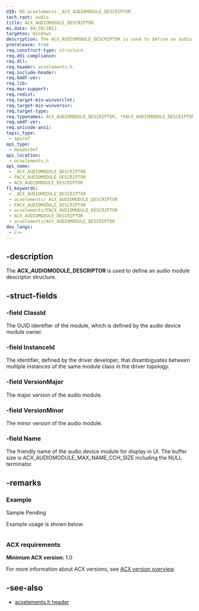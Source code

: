 ```yaml
---
UID: NS:acxelements._ACX_AUDIOMODULE_DESCRIPTOR
tech.root: audio 
title: ACX_AUDIOMODULE_DESCRIPTOR
ms.date: 04/29/2022
targetos: Windows
description: The ACX_AUDIOMODULE_DESCRIPTOR is used to define an audio module descriptor structure.
prerelease: true
req.construct-type: structure
req.ddi-compliance: 
req.dll: 
req.header: acxelements.h
req.include-header: 
req.kmdf-ver: 
req.lib: 
req.max-support: 
req.redist: 
req.target-min-winverclnt: 
req.target-min-winversvr: 
req.target-type: 
req.typenames: ACX_AUDIOMODULE_DESCRIPTOR, *PACX_AUDIOMODULE_DESCRIPTOR
req.umdf-ver: 
req.unicode-ansi: 
topic_type:
 - apiref
api_type:
 - HeaderDef
api_location:
 - acxelements.h
api_name:
 - _ACX_AUDIOMODULE_DESCRIPTOR
 - PACX_AUDIOMODULE_DESCRIPTOR
 - ACX_AUDIOMODULE_DESCRIPTOR
f1_keywords:
 - _ACX_AUDIOMODULE_DESCRIPTOR
 - acxelements/_ACX_AUDIOMODULE_DESCRIPTOR
 - PACX_AUDIOMODULE_DESCRIPTOR
 - acxelements/PACX_AUDIOMODULE_DESCRIPTOR
 - ACX_AUDIOMODULE_DESCRIPTOR
 - acxelements/ACX_AUDIOMODULE_DESCRIPTOR
dev_langs:
 - c++
---
```


## -description

The **ACX_AUDIOMODULE_DESCRIPTOR** is used to define an audio module descriptor structure.

## -struct-fields

### -field ClassId

The GUID identifier of the module, which is defined by the audio device module owner.

### -field InstanceId

The identifier, defined by the driver developer, that disambiguates between multiple instances of the same module class in the driver topology.

### -field VersionMajor

The major version of the audio module.

### -field VersionMinor

The minor version of the audio module.

### -field Name

The friendly name of the audio device module for display in UI. The buffer size is ACX_AUDIOMODULE_MAX_NAME_CCH_SIZE including the NULL terminator.

## -remarks

### Example

Sample Pending

Example usage is shown below.

```cpp

```

### ACX requirements

**Minimum ACX version:** 1.0

For more information about ACX versions, see [ACX version overview](/windows-hardware/drivers/audio/acx-version-overview).

## -see-also

- [acxelements.h header](index.md)
